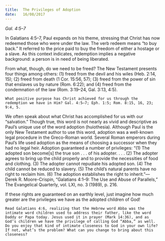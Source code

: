 ```yaml
---
title:  The Privileges of Adoption
date:   16/08/2017
---
```


_Gal. 4:5–7_

In Galatians 4:5–7, Paul expands on his theme, stressing that Christ has now redeemed those who were under the law. The verb redeem means “to buy back.” It referred to the price paid to buy the freedom of either a hostage or a slave. As this context indicates, redemption implies a negative background: a person is in need of being liberated.

From what, though, do we need to be freed? The New Testament presents four things among others: (1) freed from the devil and his wiles (Heb. 2:14, 15); (2) freed from death (1 Cor. 15:56, 57); (3) freed from the power of sin that enslaves us by nature (Rom. 6:22); and (4) freed from the condemnation of the law (Rom. 3:19–24, Gal. 3:13, 4:5).

`What positive purpose has Christ achieved for us through the redemption we have in Him? Gal. 4:5–7; Eph. 1:5; Rom. 8:15, 16, 23; 9:4, 5.`

We often speak about what Christ has accomplished for us with our “salvation.” Though true, this word is not nearly as vivid and descriptive as Paul’s unique use of the word adoption (huiothesia). Although Paul is the only New Testament author to use this word, adoption was a well-known legal procedure in the Greco-Roman world. Several Roman emperors during Paul’s life used adoption as the means of choosing a successor when they had no legal heir. Adoption guaranteed a number of privileges: “(1) The adopted son become[s] the true son . . . of his adopter. . . . (2) The adopter agrees to bring up the child properly and to provide the necessities of food and clothing. (3) The adopter cannot repudiate his adopted son. (4) The child cannot be reduced to slavery. (5) The child’s natural parents have no right to reclaim him. (6) The adoption establishes the right to inherit.”—Derek R. Moore-Crispin, “Galatians 4:1–9: The Use and Abuse of Parallels,” The Evangelical Quarterly, vol. LXI, no. 3 (1989), p. 216.

If these rights are guaranteed on an earthly level, just imagine how much greater are the privileges we have as the adopted children of God!

`Read Galatians 4:6, realizing that the Hebrew word Abba was the intimate word children used to address their father, like the word Daddy or Papa today. Jesus used it in prayer (Mark 14:36), and as God’s children we have the privilege of calling God “Abba,” as well. Do you enjoy that kind of intimate closeness to God in your own life? If not, what’s the problem? What can you change to bring about this closeness?`

